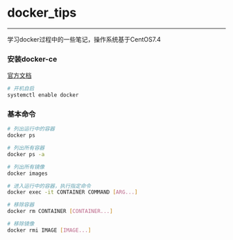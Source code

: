 
# docker_tips
------

学习docker过程中的一些笔记，操作系统基于CentOS7.4

### 安装docker-ce
[官方文档](https://docs.docker.com/install/linux/docker-ce/centos/)

```bash
# 开机自启
systemctl enable docker
```

### 基本命令
```bash
# 列出运行中的容器
docker ps

# 列出所有容器
docker ps -a

# 列出所有镜像
docker images

# 进入运行中的容器，执行指定命令
docker exec -it CONTAINER COMMAND [ARG...]

# 移除容器
docker rm CONTAINER [CONTAINER...]

# 移除镜像
docker rmi IMAGE [IMAGE...]
```